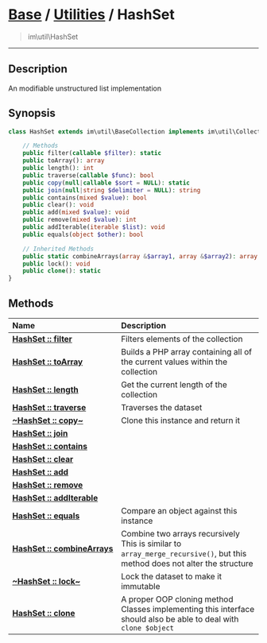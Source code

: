 # [Base](base.md) / [Utilities](util.md) / HashSet
 > im\util\HashSet
____

## Description
An modifiable unstructured list implementation

## Synopsis
```php
class HashSet extends im\util\BaseCollection implements im\util\Collection, Traversable, im\features\Cloneable, im\features\Serializable, IteratorAggregate, im\util\ListArray, im\util\ImmutableListArray, im\util\MutableListArray {

    // Methods
    public filter(callable $filter): static
    public toArray(): array
    public length(): int
    public traverse(callable $func): bool
    public copy(null|callable $sort = NULL): static
    public join(null|string $delimiter = NULL): string
    public contains(mixed $value): bool
    public clear(): void
    public add(mixed $value): void
    public remove(mixed $value): int
    public addIterable(iterable $list): void
    public equals(object $other): bool

    // Inherited Methods
    public static combineArrays(array &$array1, array &$array2): array
    public lock(): void
    public clone(): static
}
```

## Methods
| Name | Description |
| :--- | :---------- |
| [__HashSet&nbsp;::&nbsp;filter__](util-HashSet-filter.md) | Filters elements of the collection |
| [__HashSet&nbsp;::&nbsp;toArray__](util-HashSet-toArray.md) | Builds a PHP array containing all of the current values within the collection |
| [__HashSet&nbsp;::&nbsp;length__](util-HashSet-length.md) | Get the current length of the collection |
| [__HashSet&nbsp;::&nbsp;traverse__](util-HashSet-traverse.md) | Traverses the dataset |
| [__~HashSet&nbsp;::&nbsp;copy~__](util-HashSet-copy.md) | Clone this instance and return it |
| [__HashSet&nbsp;::&nbsp;join__](util-HashSet-join.md) |  |
| [__HashSet&nbsp;::&nbsp;contains__](util-HashSet-contains.md) |  |
| [__HashSet&nbsp;::&nbsp;clear__](util-HashSet-clear.md) |  |
| [__HashSet&nbsp;::&nbsp;add__](util-HashSet-add.md) |  |
| [__HashSet&nbsp;::&nbsp;remove__](util-HashSet-remove.md) |  |
| [__HashSet&nbsp;::&nbsp;addIterable__](util-HashSet-addIterable.md) |  |
| [__HashSet&nbsp;::&nbsp;equals__](util-HashSet-equals.md) | Compare an object against this instance |
| [__HashSet&nbsp;::&nbsp;combineArrays__](util-HashSet-combineArrays.md) | Combine two arrays recursively  This is similar to `array_merge_recursive()`, but this method does not alter the structure |
| [__~HashSet&nbsp;::&nbsp;lock~__](util-HashSet-lock.md) | Lock the dataset to make it immutable |
| [__HashSet&nbsp;::&nbsp;clone__](util-HashSet-clone.md) | A proper OOP cloning method  Classes implementing this interface should also be able to deal with `clone $object` |

